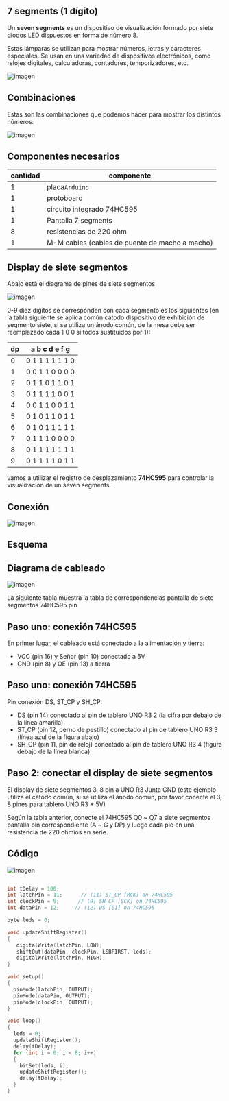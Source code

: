 
## 7 segments (1 dígito)

Un **seven segments** es un dispositivo de visualización formado por siete diodos LED dispuestos en forma de número 8.

Estas lámparas se utilizan para mostrar números, letras y caracteres especiales. Se usan en una variedad de dispositivos electrónicos, como relojes digitales, calculadoras, contadores, temporizadores, etc.

![imagen](img/2022-12-05-16-21-35.png)

## Combinaciones

Estas son las combinaciones que podemos hacer para mostrar los distintos números:

![imagen](img/2022-12-12-18-32-50.png)

## Componentes necesarios

| cantidad | componente                                     |
| -------- | ---------------------------------------------- |
| 1        | placa``Arduino``                               |
| 1        | protoboard                                     |
| 1        | circuito integrado 74HC595                     |
| 1        | Pantalla 7 segments                            |
| 8        | resistencias de 220 ohm                        |
| 1        | M-M cables (cables de puente de macho a macho) |

## Display de siete segmentos

Abajo está el diagrama de pines de siete segmentos

![imagen](media/image130.jpeg)

0-9 diez dígitos se corresponden con cada segmento es los siguientes (en la tabla siguiente se aplica común cátodo dispositivo de exhibición de segmento siete, si se utiliza un ánodo común, de la mesa debe ser reemplazado cada 1 0 0 si todos sustituidos por 1):

| dp  | a	b	c	d	e	f	g   |
| --- | --------------- |
| 0   | 0	1	1	1	1	1	1	0 |
| 1   | 0	0	1	1	0	0	0	0 |
| 2   | 0	1	1	0	1	1	0	1 |
| 3   | 0	1	1	1	1	0	0	1 |
| 4   | 0	0	1	1	0	0	1	1 |
| 5   | 0	1	0	1	1	0	1	1 |
| 6   | 0	1	0	1	1	1	1	1 |
| 7   | 0	1	1	1	0	0	0	0 |
| 8   | 0	1	1	1	1	1	1	1 |
| 9   | 0	1	1	1	1	0	1	1 |

vamos a utilizar el registro de desplazamiento **74HC595** para controlar la visualización de un seven segments.

## Conexión

![imagen](media/image131.jpeg)

## Esquema

## Diagrama de cableado

![imagen](media/image132.jpeg)

La siguiente tabla muestra la tabla de correspondencias pantalla de siete segmentos 74HC595 pin

## Paso uno: conexión 74HC595

En primer lugar, el cableado está conectado a la alimentación y tierra:

- VCC (pin 16) y Señor (pin 10) conectado a 5V
- GND (pin 8) y OE (pin 13) a tierra

## Paso uno: conexión 74HC595

Pin conexión DS, ST_CP y SH_CP:

- DS (pin 14) conectado al pin de tablero UNO R3 2 (la cifra por debajo de la línea amarilla)
- ST_CP (pin 12, perno de pestillo) conectado al pin de tablero UNO R3 3 (línea azul de la figura abajo)
- SH_CP (pin 11, pin de reloj) conectado al pin de tablero UNO R3 4 (figura debajo de la línea blanca)

## Paso 2: conectar el display de siete segmentos

El display de siete segmentos 3, 8 pin a UNO R3 Junta GND (este ejemplo utiliza el cátodo común, si se utiliza el ánodo común, por favor conecte el 3, 8 pines para tablero UNO R3 + 5V)

Según la tabla anterior, conecte el 74HC595 Q0 ~ Q7 a siete segmentos pantalla pin correspondiente (A ~ G y DP) y luego cada pie en una resistencia de 220 ohmios en serie.

## Código

![imagen](media/image133.jpeg)

```c

int tDelay = 100;
int latchPin = 11;      // (11) ST_CP [RCK] on 74HC595
int clockPin = 9;      // (9) SH_CP [SCK] on 74HC595
int dataPin = 12;     // (12) DS [S1] on 74HC595

byte leds = 0;

void updateShiftRegister()
{
   digitalWrite(latchPin, LOW);
   shiftOut(dataPin, clockPin, LSBFIRST, leds);
   digitalWrite(latchPin, HIGH);
}

void setup()
{
  pinMode(latchPin, OUTPUT);
  pinMode(dataPin, OUTPUT);
  pinMode(clockPin, OUTPUT);
}

void loop()
{
  leds = 0;
  updateShiftRegister();
  delay(tDelay);
  for (int i = 0; i < 8; i++)
  {
    bitSet(leds, i);
    updateShiftRegister();
    delay(tDelay);
  }
}
```